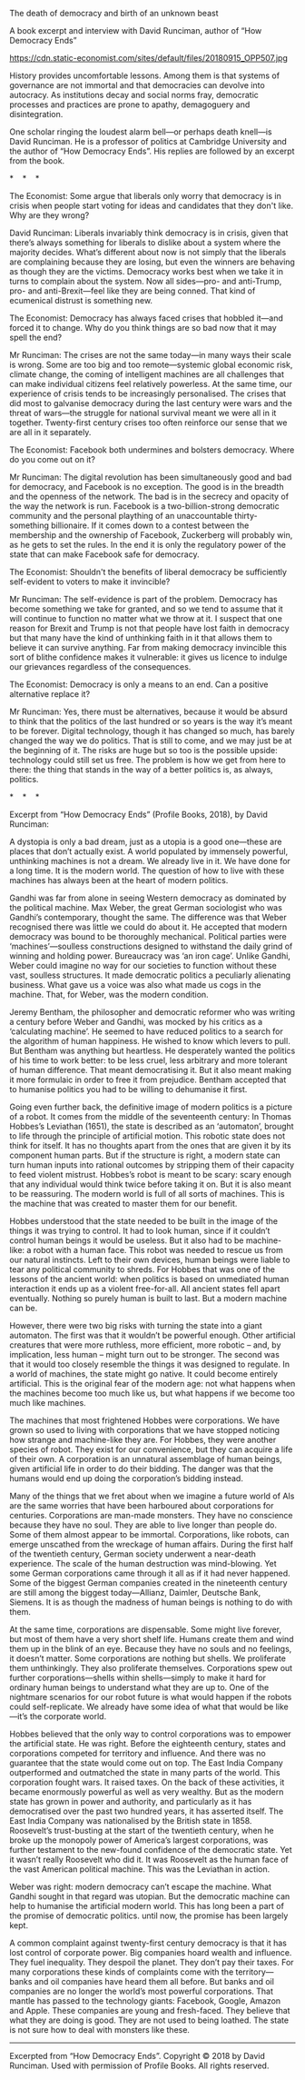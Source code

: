 The death of democracy and birth of an unknown beast

A book excerpt and interview with David Runciman, author of “How Democracy Ends”

https://cdn.static-economist.com/sites/default/files/20180915_OPP507.jpg

History provides uncomfortable lessons. Among them is that systems of governance are not immortal and that democracies can devolve into autocracy. As institutions decay and social norms fray, democratic processes and practices are prone to apathy, demagoguery and disintegration. 

One scholar ringing the loudest alarm bell—or perhaps death knell—is David Runciman. He is a professor of politics at Cambridge University and the author of “How Democracy Ends”. His replies are followed by an excerpt from the book. 

*    *    *

  The Economist: Some argue that liberals only worry that democracy is in crisis when people start voting for ideas and candidates that they don't like. Why are they wrong?  

 David Runciman:  Liberals invariably think democracy is in crisis, given that there’s always something for liberals to dislike about a system where the majority decides. What’s different about now is not simply that the liberals are complaining because they are losing, but even the winners are behaving as though they are the victims. Democracy works best when we take it in turns to complain about the system. Now all sides—pro- and anti-Trump, pro- and anti-Brexit—feel like they are being conned. That kind of ecumenical distrust is something new.

  The Economist: Democracy has always faced crises that hobbled it—and forced it to change. Why do you think things are so bad now that it may spell the end?  

 Mr Runciman:  The crises are not the same today—in many ways their scale is wrong. Some are too big and too remote—systemic global economic risk, climate change, the coming of intelligent machines are all challenges that can make individual citizens feel relatively powerless. At the same time, our experience of crisis tends to be increasingly personalised. The crises that did most to galvanise democracy during the last century were wars and the threat of wars—the struggle for national survival meant we were all in it together. Twenty-first century crises too often reinforce our sense that we are all in it separately.

  The Economist: Facebook both undermines and bolsters democracy. Where do you come out on it?  

 Mr Runciman:  The digital revolution has been simultaneously good and bad for democracy, and Facebook is no exception. The good is in the breadth and the openness of the network. The bad is in the secrecy and opacity of the way the network is run. Facebook is a two-billion-strong democratic community and the personal plaything of an unaccountable thirty-something billionaire. If it comes down to a contest between the membership and the ownership of Facebook, Zuckerberg will probably win, as he gets to set the rules. In the end it is only the regulatory power of the state that can make Facebook safe for democracy. 

  The Economist: Shouldn't the benefits of liberal democracy be sufficiently self-evident to voters to make it invincible?  

 Mr Runciman:  The self-evidence is part of the problem. Democracy has become something we take for granted, and so we tend to assume that it will continue to function no matter what we throw at it. I suspect that one reason for Brexit and Trump is not that people have lost faith in democracy but that many have the kind of unthinking faith in it that allows them to believe it can survive anything. Far from making democracy invincible this sort of blithe confidence makes it vulnerable: it gives us licence to indulge our grievances regardless of the consequences.

  The Economist: Democracy is only a means to an end. Can a positive alternative replace it?  

 Mr Runciman:  Yes, there must be alternatives, because it would be absurd to think that the politics of the last hundred or so years is the way it’s meant to be forever. Digital technology, though it has changed so much, has barely changed the way we do politics. That is still to come, and we may just be at the beginning of it. The risks are huge but so too is the possible upside: technology could still set us free. The problem is how we get from here to there: the thing that stands in the way of a better politics is, as always, politics.

*    *    *

 Excerpt from “How Democracy Ends” (Profile Books, 2018), by David Runciman: 

A dystopia is only a bad dream, just as a utopia is a good one—these are places that don’t actually exist. A world populated by immensely powerful, unthinking machines is not a dream. We already live in it. We have done for a long time. It is the modern world. The question of how to live with these machines has always been at the heart of modern politics. 

Gandhi was far from alone in seeing Western democracy as dominated by the political machine. Max Weber, the great German sociologist who was Gandhi’s contemporary, thought the same. The difference was that Weber recognised there was little we could do about it. He accepted that modern democracy was bound to be thoroughly mechanical. Political parties were ‘machines’—soulless constructions designed to withstand the daily grind of winning and holding power. Bureaucracy was ‘an iron cage’. Unlike Gandhi, Weber could imagine no way for our societies to function without these vast, soulless structures. It made democratic politics a peculiarly alienating business. What gave us a voice was also what made us cogs in the machine. That, for Weber, was the modern condition. 

Jeremy Bentham, the philosopher and democratic reformer who was writing a century before Weber and Gandhi, was mocked by his critics as a ‘calculating machine’. He seemed to have reduced politics to a search for the algorithm of human happiness. He wished to know which levers to pull. But Bentham was anything but heartless. He desperately wanted the politics of his time to work better: to be less cruel, less arbitrary and more tolerant of human difference. That meant democratising it. But it also meant making it more formulaic in order to free it from prejudice. Bentham accepted that to humanise politics you had to be willing to dehumanise it first. 

Going even further back, the definitive image of modern politics is a picture of a robot. It comes from the middle of the seventeenth century: In Thomas Hobbes’s Leviathan (1651), the state is described as an ‘automaton’, brought to life through the principle of artificial motion. This robotic state does not think for itself. It has no thoughts apart from the ones that are given it by its component human parts. But if the structure is right, a modern state can turn human inputs into rational outcomes by stripping them of their capacity to feed violent mistrust. Hobbes’s robot is meant to be scary: scary enough that any individual would think twice before taking it on. But it is also meant to be reassuring. The modern world is full of all sorts of machines. This is the machine that was created to master them for our benefit. 

Hobbes understood that the state needed to be built in the image of the things it was trying to control. It had to look human, since if it couldn’t control human beings it would be useless. But it also had to be machine-like: a robot with a human face. This robot was needed to rescue us from our natural instincts. Left to their own devices, human beings were liable to tear any political community to shreds. For Hobbes that was one of the lessons of the ancient world: when politics is based on unmediated human interaction it ends up as a violent free-for-all. All ancient states fell apart eventually. Nothing so purely human is built to last. But a modern machine can be. 

However, there were two big risks with turning the state into a giant automaton. The first was that it wouldn’t be powerful enough. Other artificial creatures that were more ruthless, more efficient, more robotic – and, by implication, less human – might turn out to be stronger. The second was that it would too closely resemble the things it was designed to regulate. In a world of machines, the state might go native. It could become entirely artificial. This is the original fear of the modern age: not what happens when the machines become too much like us, but what happens if we become too much like machines. 

The machines that most frightened Hobbes were corporations. We have grown so used to living with corporations that we have stopped noticing how strange and machine-like they are. For Hobbes, they were another species of robot. They exist for our convenience, but they can acquire a life of their own. A corporation is an unnatural assemblage of human beings, given artificial life in order to do their bidding. The danger was that the humans would end up doing the corporation’s bidding instead. 

Many of the things that we fret about when we imagine a future world of AIs are the same worries that have been harboured about corporations for centuries. Corporations are man-made monsters. They have no conscience because they have no soul. They are able to live longer than people do. Some of them almost appear to be immortal. Corporations, like robots, can emerge unscathed from the wreckage of human affairs. During the first half of the twentieth century, German society underwent a near-death experience. The scale of the human destruction was mind-blowing. Yet some German corporations came through it all as if it had never happened. Some of the biggest German companies created in the nineteenth century are still among the biggest today—Allianz, Daimler, Deutsche Bank, Siemens. It is as though the madness of human beings is nothing to do with them. 

At the same time, corporations are dispensable. Some might live forever, but most of them have a very short shelf life. Humans create them and wind them up in the blink of an eye. Because they have no souls and no feelings, it doesn’t matter. Some corporations are nothing but shells. We proliferate them unthinkingly. They also proliferate themselves. Corporations spew out further corporations—shells within shells—simply to make it hard for ordinary human beings to understand what they are up to. One of the nightmare scenarios for our robot future is what would happen if the robots could self-replicate. We already have some idea of what that would be like—it’s the corporate world. 

Hobbes believed that the only way to control corporations was to empower the artificial state. He was right. Before the eighteenth century, states and corporations competed for territory and influence. And there was no guarantee that the state would come out on top. The East India Company outperformed and outmatched the state in many parts of the world. This corporation fought wars. It raised taxes. On the back of these activities, it became enormously powerful as well as very wealthy. But as the modern state has grown in power and authority, and particularly as it has democratised over the past two hundred years, it has asserted itself. The East India Company was nationalised by the British state in 1858. Roosevelt’s trust-busting at the start of the twentieth century, when he broke up the monopoly power of America’s largest corporations, was further testament to the new-found confidence of the democratic state. Yet it wasn’t really Roosevelt who did it. It was Roosevelt as the human face of the vast American political machine. This was the Leviathan in action. 

Weber was right: modern democracy can’t escape the machine. What Gandhi sought in that regard was utopian. But the democratic machine can help to humanise the artificial modern world. This has long been a part of the promise of democratic politics. until now, the promise has been largely kept. 

A common complaint against twenty-first century democracy is that it has lost control of corporate power. Big companies hoard wealth and influence. They fuel inequality. They despoil the planet. They don’t pay their taxes. For many corporations these kinds of complaints come with the territory—banks and oil companies have heard them all before. But banks and oil companies are no longer the world’s most powerful corporations. That mantle has passed to the technology giants: Facebook, Google, Amazon and Apple. These companies are young and fresh-faced. They believe that what they are doing is good. They are not used to being loathed. The state is not sure how to deal with monsters like these. 

__________

 Excerpted from “How Democracy Ends”. Copyright © 2018 by David Runciman. Used with permission of Profile Books. All rights reserved. 